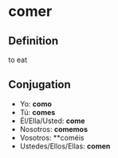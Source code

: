 # comer

## Definition
to eat

## Conjugation

- Yo: **como**
- Tú: **comes**
- Él/Ella/Usted: **come**
- Nosotros: **comemos**
- Vosotros: **coméis
- Ustedes/Ellos/Ellas: **comen**